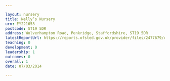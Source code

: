```yaml
---

layout: nursery
title: Nelly’s Nursery
urn: EY221653
postcode: ST19 5DR
address: Wolverhampton Road, Penkridge, Staffordshire, ST19 5DR
latestReportUrl: https://reports.ofsted.gov.uk/provider/files/2477679/urn/EY221653.pdf
teaching: 0
development: 0
leadership: 1
outcomes: 0
overall: 1
date: 07/03/2014

---
```

